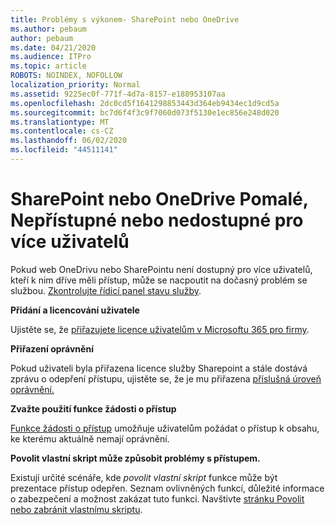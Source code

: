 ```yaml
---
title: Problémy s výkonem- SharePoint nebo OneDrive
ms.author: pebaum
author: pebaum
ms.date: 04/21/2020
ms.audience: ITPro
ms.topic: article
ROBOTS: NOINDEX, NOFOLLOW
localization_priority: Normal
ms.assetid: 9225ec0f-771f-4d7a-8157-e188953107aa
ms.openlocfilehash: 2dc0cd5f1641298853443d364eb9434ec1d9cd5a
ms.sourcegitcommit: bc7d6f4f3c9f7060d073f5130e1ec856e248d020
ms.translationtype: MT
ms.contentlocale: cs-CZ
ms.lasthandoff: 06/02/2020
ms.locfileid: "44511141"
---
```

# <a name="sharepoint-or-onedrive-slow-inaccessible-or-unavailable-for-multiple-users"></a>SharePoint nebo OneDrive Pomalé, Nepřístupné nebo nedostupné pro více uživatelů

Pokud web OneDrivu nebo SharePointu není dostupný pro více uživatelů, kteří k nim dříve měli přístup, může se nacpoutit na dočasný problém se službou. [Zkontrolujte řídicí panel stavu služby](https://portal.office.com/adminportal/home#/servicehealth).

**Přidání a licencování uživatele**

Ujistěte se, že [přiřazujete licence uživatelům v Microsoftu 365 pro firmy](https://docs.microsoft.com/microsoft-365/admin/add-users/add-users).


**Přiřazení oprávnění**

Pokud uživateli byla přiřazena licence služby Sharepoint a stále dostává zprávu o odepření přístupu, ujistěte se, že je mu přiřazena [příslušná úroveň oprávnění.](https://docs.microsoft.com/sharepoint/understanding-permission-levels)

**Zvažte použití funkce žádosti o přístup**

[Funkce žádosti o přístup](https://support.office.com/article/Set-up-and-manage-access-requests-94B26E0B-2822-49D4-929A-8455698654B3) umožňuje uživatelům požádat o přístup k obsahu, ke kterému aktuálně nemají oprávnění.

**Povolit vlastní skript může způsobit problémy s přístupem.**

Existují určité scénáře, kde *povolit vlastní skript* funkce může být prezentace přístup odepřen. Seznam ovlivněných funkcí, důležité informace o zabezpečení a možnost zakázat tuto funkci. Navštivte [stránku Povolit nebo zabránit vlastnímu skriptu](https://docs.microsoft.com/sharepoint/allow-or-prevent-custom-script).

